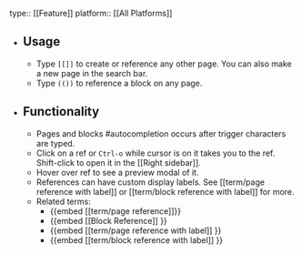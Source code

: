 type:: [[Feature]]
platform:: [[All Platforms]]

- ## Usage
	- Type `[[]]` to create or reference any other page. You can also make a new page in the search bar.
	- Type `(())` to reference a block on any page.
- ## Functionality
	- Pages and blocks #autocompletion occurs after trigger characters are typed.
	- Click on a ref or `Ctrl-o` while cursor is on it takes you to the ref. Shift-click to open it in the [[Right sidebar]].
	- Hover over ref to see a preview modal of it.
	- References can have custom display labels. See [[term/page reference with label]] or [[term/block reference with label]] for more.
	- Related terms:
		- {{embed [[term/page reference]]}}
		- {{embed [[Block Reference]] }}
		- {{embed [[term/page reference with label]] }}
		- {{embed [[term/block reference with label]] }}